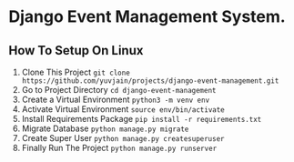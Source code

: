 # Django Event Management System.

## How To Setup On Linux
1. Clone This Project `git clone https://github.com/yuvjain/projects/django-event-management.git`
2. Go to Project Directory `cd django-event-management`
3. Create a Virtual Environment `python3 -m venv env`
4. Activate Virtual Environment `source env/bin/activate`
5. Install Requirements Package `pip install -r requirements.txt`
6. Migrate Database `python manage.py migrate`
7. Create Super User `python manage.py createsuperuser`
8. Finally Run The Project `python manage.py runserver`

<!-- ## Preview
![event-management](https://user-images.githubusercontent.com/39632170/88448650-d641af80-ce61-11ea-85e1-dc256d1e8155.png) -->
